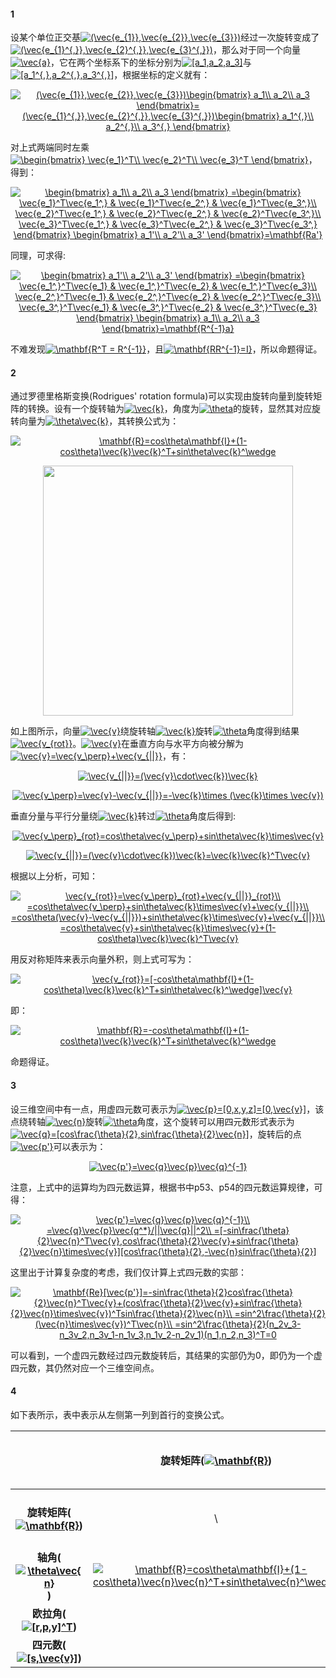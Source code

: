 #### 1
设某个单位正交基<a href="https://www.codecogs.com/eqnedit.php?latex=(\vec{e_{1}},\vec{e_{2}},\vec{e_{3}})" target="_blank"><img src="https://latex.codecogs.com/gif.latex?(\vec{e_{1}},\vec{e_{2}},\vec{e_{3}})" title="(\vec{e_{1}},\vec{e_{2}},\vec{e_{3}})" /></a>经过一次旋转变成了<a href="https://www.codecogs.com/eqnedit.php?latex=(\vec{e_{1}^{,}},\vec{e_{2}^{,}},\vec{e_{3}^{,}})" target="_blank"><img src="https://latex.codecogs.com/gif.latex?(\vec{e_{1}^{,}},\vec{e_{2}^{,}},\vec{e_{3}^{,}})" title="(\vec{e_{1}^{,}},\vec{e_{2}^{,}},\vec{e_{3}^{,}})" /></a>，那么对于同一个向量<a href="https://www.codecogs.com/eqnedit.php?latex=\vec{a}" target="_blank"><img src="https://latex.codecogs.com/gif.latex?\vec{a}" title="\vec{a}" /></a>，它在两个坐标系下的坐标分别为<a href="https://www.codecogs.com/eqnedit.php?latex=[a_1,a_2,a_3]" target="_blank"><img src="https://latex.codecogs.com/gif.latex?[a_1,a_2,a_3]" title="[a_1,a_2,a_3]" /></a>与<a href="https://www.codecogs.com/eqnedit.php?latex=[a_1^{,},a_2^{,},a_3^{,}]" target="_blank"><img src="https://latex.codecogs.com/gif.latex?[a_1^{,},a_2^{,},a_3^{,}]" title="[a_1^{,},a_2^{,},a_3^{,}]" /></a>，根据坐标的定义就有：

<p align="center">
<a href="https://www.codecogs.com/eqnedit.php?latex=(\vec{e_{1}},\vec{e_{2}},\vec{e_{3}})\begin{bmatrix}&space;a_1\\&space;a_2\\&space;a_3&space;\end{bmatrix}=(\vec{e_{1}^{,}},\vec{e_{2}^{,}},\vec{e_{3}^{,}})\begin{bmatrix}&space;a_1^{,}\\&space;a_2^{,}\\&space;a_3^{,}&space;\end{bmatrix}" target="_blank"><img src="https://latex.codecogs.com/gif.latex?(\vec{e_{1}},\vec{e_{2}},\vec{e_{3}})\begin{bmatrix}&space;a_1\\&space;a_2\\&space;a_3&space;\end{bmatrix}=(\vec{e_{1}^{,}},\vec{e_{2}^{,}},\vec{e_{3}^{,}})\begin{bmatrix}&space;a_1^{,}\\&space;a_2^{,}\\&space;a_3^{,}&space;\end{bmatrix}" title="(\vec{e_{1}},\vec{e_{2}},\vec{e_{3}})\begin{bmatrix} a_1\\ a_2\\ a_3 \end{bmatrix}=(\vec{e_{1}^{,}},\vec{e_{2}^{,}},\vec{e_{3}^{,}})\begin{bmatrix} a_1^{,}\\ a_2^{,}\\ a_3^{,} \end{bmatrix}" /></a>
</p>  

对上式两端同时左乘<a href="https://www.codecogs.com/eqnedit.php?latex=\begin{bmatrix}&space;\vec{e_1}^T\\&space;\vec{e_2}^T\\&space;\vec{e_3}^T&space;\end{bmatrix}" target="_blank"><img src="https://latex.codecogs.com/gif.latex?\begin{bmatrix}&space;\vec{e_1}^T\\&space;\vec{e_2}^T\\&space;\vec{e_3}^T&space;\end{bmatrix}" title="\begin{bmatrix} \vec{e_1}^T\\ \vec{e_2}^T\\ \vec{e_3}^T \end{bmatrix}" /></a>，得到：

<p align="center">
<a href="https://www.codecogs.com/eqnedit.php?latex=\begin{bmatrix}&space;a_1\\&space;a_2\\&space;a_3&space;\end{bmatrix}&space;=\begin{bmatrix}&space;\vec{e_1}^T\vec{e_1^,}&space;&&space;\vec{e_1}^T\vec{e_2^,}&space;&&space;\vec{e_1}^T\vec{e_3^,}\\&space;\vec{e_2}^T\vec{e_1^,}&space;&&space;\vec{e_2}^T\vec{e_2^,}&space;&&space;\vec{e_2}^T\vec{e_3^,}\\&space;\vec{e_3}^T\vec{e_1^,}&space;&&space;\vec{e_3}^T\vec{e_2^,}&space;&&space;\vec{e_3}^T\vec{e_3^,}&space;\end{bmatrix}&space;\begin{bmatrix}&space;a_1'\\&space;a_2'\\&space;a_3'&space;\end{bmatrix}=\mathbf{Ra'}" target="_blank"><img src="https://latex.codecogs.com/gif.latex?\begin{bmatrix}&space;a_1\\&space;a_2\\&space;a_3&space;\end{bmatrix}&space;=\begin{bmatrix}&space;\vec{e_1}^T\vec{e_1^,}&space;&&space;\vec{e_1}^T\vec{e_2^,}&space;&&space;\vec{e_1}^T\vec{e_3^,}\\&space;\vec{e_2}^T\vec{e_1^,}&space;&&space;\vec{e_2}^T\vec{e_2^,}&space;&&space;\vec{e_2}^T\vec{e_3^,}\\&space;\vec{e_3}^T\vec{e_1^,}&space;&&space;\vec{e_3}^T\vec{e_2^,}&space;&&space;\vec{e_3}^T\vec{e_3^,}&space;\end{bmatrix}&space;\begin{bmatrix}&space;a_1'\\&space;a_2'\\&space;a_3'&space;\end{bmatrix}=\mathbf{Ra'}" title="\begin{bmatrix} a_1\\ a_2\\ a_3 \end{bmatrix} =\begin{bmatrix} \vec{e_1}^T\vec{e_1^,} & \vec{e_1}^T\vec{e_2^,} & \vec{e_1}^T\vec{e_3^,}\\ \vec{e_2}^T\vec{e_1^,} & \vec{e_2}^T\vec{e_2^,} & \vec{e_2}^T\vec{e_3^,}\\ \vec{e_3}^T\vec{e_1^,} & \vec{e_3}^T\vec{e_2^,} & \vec{e_3}^T\vec{e_3^,} \end{bmatrix} \begin{bmatrix} a_1'\\ a_2'\\ a_3' \end{bmatrix}=\mathbf{Ra'}" /></a></p>  

同理，可求得:
<p align="center">
<a href="https://www.codecogs.com/eqnedit.php?latex=\begin{bmatrix}&space;a_1'\\&space;a_2'\\&space;a_3'&space;\end{bmatrix}&space;=\begin{bmatrix}&space;\vec{e_1^,}^T\vec{e_1}&space;&&space;\vec{e_1^,}^T\vec{e_2}&space;&&space;\vec{e_1^,}^T\vec{e_3}\\&space;\vec{e_2^,}^T\vec{e_1}&space;&&space;\vec{e_2^,}^T\vec{e_2}&space;&&space;\vec{e_2^,}^T\vec{e_3}\\&space;\vec{e_3^,}^T\vec{e_1}&space;&&space;\vec{e_3^,}^T\vec{e_2}&space;&&space;\vec{e_3^,}^T\vec{e_3}&space;\end{bmatrix}&space;\begin{bmatrix}&space;a_1\\&space;a_2\\&space;a_3&space;\end{bmatrix}=\mathbf{R^{-1}a}" target="_blank"><img src="https://latex.codecogs.com/gif.latex?\begin{bmatrix}&space;a_1'\\&space;a_2'\\&space;a_3'&space;\end{bmatrix}&space;=\begin{bmatrix}&space;\vec{e_1^,}^T\vec{e_1}&space;&&space;\vec{e_1^,}^T\vec{e_2}&space;&&space;\vec{e_1^,}^T\vec{e_3}\\&space;\vec{e_2^,}^T\vec{e_1}&space;&&space;\vec{e_2^,}^T\vec{e_2}&space;&&space;\vec{e_2^,}^T\vec{e_3}\\&space;\vec{e_3^,}^T\vec{e_1}&space;&&space;\vec{e_3^,}^T\vec{e_2}&space;&&space;\vec{e_3^,}^T\vec{e_3}&space;\end{bmatrix}&space;\begin{bmatrix}&space;a_1\\&space;a_2\\&space;a_3&space;\end{bmatrix}=\mathbf{R^{-1}a}" title="\begin{bmatrix} a_1'\\ a_2'\\ a_3' \end{bmatrix} =\begin{bmatrix} \vec{e_1^,}^T\vec{e_1} & \vec{e_1^,}^T\vec{e_2} & \vec{e_1^,}^T\vec{e_3}\\ \vec{e_2^,}^T\vec{e_1} & \vec{e_2^,}^T\vec{e_2} & \vec{e_2^,}^T\vec{e_3}\\ \vec{e_3^,}^T\vec{e_1} & \vec{e_3^,}^T\vec{e_2} & \vec{e_3^,}^T\vec{e_3} \end{bmatrix} \begin{bmatrix} a_1\\ a_2\\ a_3 \end{bmatrix}=\mathbf{R^{-1}a}" /></a></p> 
不难发现<a href="https://www.codecogs.com/eqnedit.php?latex=\mathbf{R^T&space;=&space;R^{-1}}" target="_blank"><img src="https://latex.codecogs.com/gif.latex?\mathbf{R^T&space;=&space;R^{-1}}" title="\mathbf{R^T = R^{-1}}" /></a>，且<a href="https://www.codecogs.com/eqnedit.php?latex=\mathbf{RR^{-1}=I}" target="_blank"><img src="https://latex.codecogs.com/gif.latex?\mathbf{RR^{-1}=I}" title="\mathbf{RR^{-1}=I}" /></a>，所以命题得证。

#### 2
通过罗德里格斯变换(Rodrigues' rotation formula)可以实现由旋转向量到旋转矩阵的转换。设有一个旋转轴为<a href="https://www.codecogs.com/eqnedit.php?latex=\vec{k}" target="_blank"><img src="https://latex.codecogs.com/gif.latex?\vec{k}" title="\vec{k}" /></a>，角度为<a href="https://www.codecogs.com/eqnedit.php?latex=\theta" target="_blank"><img src="https://latex.codecogs.com/gif.latex?\theta" title="\theta" /></a>的旋转，显然其对应旋转向量为<a href="https://www.codecogs.com/eqnedit.php?latex=\theta\vec{k}" target="_blank"><img src="https://latex.codecogs.com/gif.latex?\theta\vec{k}" title="\theta\vec{k}" /></a>，其转换公式为：
<p align="center">
<a href="https://www.codecogs.com/eqnedit.php?latex=\mathbf{R}=cos\theta\mathbf{I}&plus;(1-cos\theta)\vec{k}\vec{k}^T&plus;sin\theta\vec{k}^\wedge" target="_blank"><img src="https://latex.codecogs.com/gif.latex?\mathbf{R}=cos\theta\mathbf{I}&plus;(1-cos\theta)\vec{k}\vec{k}^T&plus;sin\theta\vec{k}^\wedge" title="\mathbf{R}=cos\theta\mathbf{I}+(1-cos\theta)\vec{k}\vec{k}^T+sin\theta\vec{k}^\wedge" /></a></p> 

<div align=center><img width="400" height="400" src="https://upload.wikimedia.org/wikipedia/commons/thumb/a/a7/Rodrigues-formula.svg/300px-Rodrigues-formula.svg.png"/></div>

如上图所示，向量<a href="https://www.codecogs.com/eqnedit.php?latex=\vec{v}" target="_blank"><img src="https://latex.codecogs.com/gif.latex?\vec{v}" title="\vec{v}" /></a>绕旋转轴<a href="https://www.codecogs.com/eqnedit.php?latex=\vec{k}" target="_blank"><img src="https://latex.codecogs.com/gif.latex?\vec{k}" title="\vec{k}" /></a>旋转<a href="https://www.codecogs.com/eqnedit.php?latex=\theta" target="_blank"><img src="https://latex.codecogs.com/gif.latex?\theta" title="\theta" /></a>角度得到结果<a href="https://www.codecogs.com/eqnedit.php?latex=\vec{v_{rot}}" target="_blank"><img src="https://latex.codecogs.com/gif.latex?\vec{v_{rot}}" title="\vec{v_{rot}}" /></a>。<a href="https://www.codecogs.com/eqnedit.php?latex=\vec{v}" target="_blank"><img src="https://latex.codecogs.com/gif.latex?\vec{v}" title="\vec{v}" /></a>在垂直方向与水平方向被分解为<a href="https://www.codecogs.com/eqnedit.php?latex=\vec{v}=\vec{v_\perp}&plus;\vec{v_{||}}" target="_blank"><img src="https://latex.codecogs.com/gif.latex?\vec{v}=\vec{v_\perp}&plus;\vec{v_{||}}" title="\vec{v}=\vec{v_\perp}+\vec{v_{||}}" /></a>，有：

<p align="center">
<a href="https://www.codecogs.com/eqnedit.php?latex=\vec{v_{||}}=(\vec{v}\cdot\vec{k})\vec{k}" target="_blank"><img src="https://latex.codecogs.com/gif.latex?\vec{v_{||}}=(\vec{v}\cdot\vec{k})\vec{k}" title="\vec{v_{||}}=(\vec{v}\cdot\vec{k})\vec{k}" /></a></p> 

<p align="center">
<a href="https://www.codecogs.com/eqnedit.php?latex=\vec{v_\perp}=\vec{v}-\vec{v_{||}}=-\vec{k}\times&space;(\vec{k}\times&space;\vec{v})" target="_blank"><img src="https://latex.codecogs.com/gif.latex?\vec{v_\perp}=\vec{v}-\vec{v_{||}}=-\vec{k}\times&space;(\vec{k}\times&space;\vec{v})" title="\vec{v_\perp}=\vec{v}-\vec{v_{||}}=-\vec{k}\times (\vec{k}\times \vec{v})" /></a></p> 

垂直分量与平行分量绕<a href="https://www.codecogs.com/eqnedit.php?latex=\vec{k}" target="_blank"><img src="https://latex.codecogs.com/gif.latex?\vec{k}" title="\vec{k}" /></a>转过<a href="https://www.codecogs.com/eqnedit.php?latex=\theta" target="_blank"><img src="https://latex.codecogs.com/gif.latex?\theta" title="\theta" /></a>角度后得到:  

<p align="center">
<a href="https://www.codecogs.com/eqnedit.php?latex=\vec{v_\perp}_{rot}=cos\theta\vec{v_\perp}&plus;sin\theta\vec{k}\times\vec{v}" target="_blank"><img src="https://latex.codecogs.com/gif.latex?\vec{v_\perp}_{rot}=cos\theta\vec{v_\perp}&plus;sin\theta\vec{k}\times\vec{v}" title="\vec{v_\perp}_{rot}=cos\theta\vec{v_\perp}+sin\theta\vec{k}\times\vec{v}" /></a></p> 

<p align="center">
<a href="https://www.codecogs.com/eqnedit.php?latex=\vec{v_{||}}=(\vec{v}\cdot\vec{k})\vec{k}=\vec{k}\vec{k}^T\vec{v}" target="_blank"><img src="https://latex.codecogs.com/gif.latex?\vec{v_{||}}=(\vec{v}\cdot\vec{k})\vec{k}=\vec{k}\vec{k}^T\vec{v}" title="\vec{v_{||}}=(\vec{v}\cdot\vec{k})\vec{k}=\vec{k}\vec{k}^T\vec{v}" /></a></p> 

根据以上分析，可知：

<p align="center">
<a href="https://www.codecogs.com/eqnedit.php?latex=\vec{v_{rot}}=\vec{v_\perp}_{rot}&plus;\vec{v_{||}}_{rot}\\&space;=cos\theta\vec{v_\perp}&plus;sin\theta\vec{k}\times\vec{v}&plus;\vec{v_{||}}\\&space;=cos\theta(\vec{v}-\vec{v_{||}})&plus;sin\theta\vec{k}\times\vec{v}&plus;\vec{v_{||}}\\&space;=cos\theta\vec{v}&plus;sin\theta\vec{k}\times\vec{v}&plus;(1-cos\theta)\vec{k}\vec{k}^T\vec{v}" target="_blank"><img src="https://latex.codecogs.com/gif.latex?\vec{v_{rot}}=\vec{v_\perp}_{rot}&plus;\vec{v_{||}}_{rot}\\&space;=cos\theta\vec{v_\perp}&plus;sin\theta\vec{k}\times\vec{v}&plus;\vec{v_{||}}\\&space;=cos\theta(\vec{v}-\vec{v_{||}})&plus;sin\theta\vec{k}\times\vec{v}&plus;\vec{v_{||}}\\&space;=cos\theta\vec{v}&plus;sin\theta\vec{k}\times\vec{v}&plus;(1-cos\theta)\vec{k}\vec{k}^T\vec{v}" title="\vec{v_{rot}}=\vec{v_\perp}_{rot}+\vec{v_{||}}_{rot}\\ =cos\theta\vec{v_\perp}+sin\theta\vec{k}\times\vec{v}+\vec{v_{||}}\\ =cos\theta(\vec{v}-\vec{v_{||}})+sin\theta\vec{k}\times\vec{v}+\vec{v_{||}}\\ =cos\theta\vec{v}+sin\theta\vec{k}\times\vec{v}+(1-cos\theta)\vec{k}\vec{k}^T\vec{v}" /></a></p> 

用反对称矩阵来表示向量外积，则上式可写为：

<p align="center">
<a href="https://www.codecogs.com/eqnedit.php?latex=\vec{v_{rot}}=[-cos\theta\mathbf{I}&plus;(1-cos\theta)\vec{k}\vec{k}^T&plus;sin\theta\vec{k}^\wedge]\vec{v}" target="_blank"><img src="https://latex.codecogs.com/gif.latex?\vec{v_{rot}}=[-cos\theta\mathbf{I}&plus;(1-cos\theta)\vec{k}\vec{k}^T&plus;sin\theta\vec{k}^\wedge]\vec{v}" title="\vec{v_{rot}}=[-cos\theta\mathbf{I}+(1-cos\theta)\vec{k}\vec{k}^T+sin\theta\vec{k}^\wedge]\vec{v}" /></a></p> 

即：

<p align="center">
<a href="https://www.codecogs.com/eqnedit.php?latex=\mathbf{R}=-cos\theta\mathbf{I}&plus;(1-cos\theta)\vec{k}\vec{k}^T&plus;sin\theta\vec{k}^\wedge" target="_blank"><img src="https://latex.codecogs.com/gif.latex?\mathbf{R}=-cos\theta\mathbf{I}&plus;(1-cos\theta)\vec{k}\vec{k}^T&plus;sin\theta\vec{k}^\wedge" title="\mathbf{R}=-cos\theta\mathbf{I}+(1-cos\theta)\vec{k}\vec{k}^T+sin\theta\vec{k}^\wedge" /></a></p> 
命题得证。

#### 3
设三维空间中有一点，用虚四元数可表示为<a href="https://www.codecogs.com/eqnedit.php?latex=\vec{p}=[0,x,y,z]=[0,\vec{v}]" target="_blank"><img src="https://latex.codecogs.com/gif.latex?\vec{p}=[0,x,y,z]=[0,\vec{v}]" title="\vec{p}=[0,x,y,z]=[0,\vec{v}]" /></a>，该点绕转轴<a href="https://www.codecogs.com/eqnedit.php?latex=\vec{n}" target="_blank"><img src="https://latex.codecogs.com/gif.latex?\vec{n}" title="\vec{n}" /></a>旋转<a href="https://www.codecogs.com/eqnedit.php?latex=\theta" target="_blank"><img src="https://latex.codecogs.com/gif.latex?\theta" title="\theta" /></a>角度，这个旋转可以用四元数形式表示为<a href="https://www.codecogs.com/eqnedit.php?latex=\vec{q}=[cos\frac{\theta}{2},sin\frac{\theta}{2}\vec{n}]" target="_blank"><img src="https://latex.codecogs.com/gif.latex?\vec{q}=[cos\frac{\theta}{2},sin\frac{\theta}{2}\vec{n}]" title="\vec{q}=[cos\frac{\theta}{2},sin\frac{\theta}{2}\vec{n}]" /></a>，旋转后的点<a href="https://www.codecogs.com/eqnedit.php?latex=\vec{p'}" target="_blank"><img src="https://latex.codecogs.com/gif.latex?\vec{p'}" title="\vec{p'}" /></a>可以表示为：


<p align="center">
<a href="https://www.codecogs.com/eqnedit.php?latex=\vec{p'}=\vec{q}\vec{p}\vec{q}^{-1}" target="_blank"><img src="https://latex.codecogs.com/gif.latex?\vec{p'}=\vec{q}\vec{p}\vec{q}^{-1}" title="\vec{p'}=\vec{q}\vec{p}\vec{q}^{-1}" /></a></p> 

注意，上式中的运算均为四元数运算，根据书中p53、p54的四元数运算规律，可得：

<p align="center">
<a href="https://www.codecogs.com/eqnedit.php?latex=\vec{p'}=\vec{q}\vec{p}\vec{q}^{-1}\\&space;=\vec{q}\vec{p}\vec{q^*}/||\vec{q}||^2\\&space;=[-sin\frac{\theta}{2}\vec{n}^T\vec{v},cos\frac{\theta}{2}\vec{v}&plus;sin\frac{\theta}{2}\vec{n}\times\vec{v}][cos\frac{\theta}{2},-\vec{n}sin\frac{\theta}{2}]" target="_blank"><img src="https://latex.codecogs.com/gif.latex?\vec{p'}=\vec{q}\vec{p}\vec{q}^{-1}\\&space;=\vec{q}\vec{p}\vec{q^*}/||\vec{q}||^2\\&space;=[-sin\frac{\theta}{2}\vec{n}^T\vec{v},cos\frac{\theta}{2}\vec{v}&plus;sin\frac{\theta}{2}\vec{n}\times\vec{v}][cos\frac{\theta}{2},-\vec{n}sin\frac{\theta}{2}]" title="\vec{p'}=\vec{q}\vec{p}\vec{q}^{-1}\\ =\vec{q}\vec{p}\vec{q^*}/||\vec{q}||^2\\ =[-sin\frac{\theta}{2}\vec{n}^T\vec{v},cos\frac{\theta}{2}\vec{v}+sin\frac{\theta}{2}\vec{n}\times\vec{v}][cos\frac{\theta}{2},-\vec{n}sin\frac{\theta}{2}]" /></a></p> 

这里出于计算复杂度的考虑，我们仅计算上式四元数的实部：

<p align="center">
<a href="https://www.codecogs.com/eqnedit.php?latex=\mathbf{Re}[\vec{p'}]=-sin\frac{\theta}{2}cos\frac{\theta}{2}\vec{n}^T\vec{v}&plus;(cos\frac{\theta}{2}\vec{v}&plus;sin\frac{\theta}{2}\vec{n}\times\vec{v})^Tsin\frac{\theta}{2}\vec{n}\\&space;=sin^2\frac{\theta}{2}(\vec{n}\times\vec{v})^T\vec{n}\\&space;=sin^2\frac{\theta}{2}(n_2v_3-n_3v_2,n_3v_1-n_1v_3,n_1v_2-n_2v_1)(n_1,n_2,n_3)^T=0" target="_blank"><img src="https://latex.codecogs.com/gif.latex?\mathbf{Re}[\vec{p'}]=-sin\frac{\theta}{2}cos\frac{\theta}{2}\vec{n}^T\vec{v}&plus;(cos\frac{\theta}{2}\vec{v}&plus;sin\frac{\theta}{2}\vec{n}\times\vec{v})^Tsin\frac{\theta}{2}\vec{n}\\&space;=sin^2\frac{\theta}{2}(\vec{n}\times\vec{v})^T\vec{n}\\&space;=sin^2\frac{\theta}{2}(n_2v_3-n_3v_2,n_3v_1-n_1v_3,n_1v_2-n_2v_1)(n_1,n_2,n_3)^T=0" title="\mathbf{Re}[\vec{p'}]=-sin\frac{\theta}{2}cos\frac{\theta}{2}\vec{n}^T\vec{v}+(cos\frac{\theta}{2}\vec{v}+sin\frac{\theta}{2}\vec{n}\times\vec{v})^Tsin\frac{\theta}{2}\vec{n}\\ =sin^2\frac{\theta}{2}(\vec{n}\times\vec{v})^T\vec{n}\\ =sin^2\frac{\theta}{2}(n_2v_3-n_3v_2,n_3v_1-n_1v_3,n_1v_2-n_2v_1)(n_1,n_2,n_3)^T=0" /></a></p> 

可以看到，一个虚四元数经过四元数旋转后，其结果的实部仍为0，即仍为一个虚四元数，其仍然对应一个三维空间点。

#### 4

如下表所示，表中表示从左侧第一列到首行的变换公式。

|              | 旋转矩阵(<a href="https://www.codecogs.com/eqnedit.php?latex=\mathbf{R}" target="_blank"><img src="https://latex.codecogs.com/gif.latex?\mathbf{R}" title="\mathbf{R}" /></a>) | 轴角(<a href="https://www.codecogs.com/eqnedit.php?latex=\theta\vec{n}" target="_blank"><img src="https://latex.codecogs.com/gif.latex?\theta\vec{n}" title="\theta\vec{n}" /></a>) | 欧拉角(<a href="https://www.codecogs.com/eqnedit.php?latex=[r,p,y]^T" target="_blank"><img src="https://latex.codecogs.com/gif.latex?[r,p,y]^T" title="[r,p,y]^T" /></a>) | 四元数(<a href="https://www.codecogs.com/eqnedit.php?latex=[s,\vec{v}]" target="_blank"><img src="https://latex.codecogs.com/gif.latex?[s,\vec{v}]" title="[s,\vec{v}]" /></a>) |
|:------------:|:-------:|:---:|:-----:|:------:|
| __旋转矩阵(<a href="https://www.codecogs.com/eqnedit.php?latex=\mathbf{R}" target="_blank"><img src="https://latex.codecogs.com/gif.latex?\mathbf{R}" title="\mathbf{R}" /></a>)__ | \ | <a href="https://www.codecogs.com/eqnedit.php?latex=\theta=arccos(\frac{tr(\mathbf{R})-1}{2})" target="_blank"><img src="https://latex.codecogs.com/gif.latex?\theta=arccos(\frac{tr(\mathbf{R})-1}{2})" title="\theta=arccos(\frac{tr(\mathbf{R})-1}{2})" /></a> \ <a href="https://www.codecogs.com/eqnedit.php?latex=\vec{n}" target="_blank"><img src="https://latex.codecogs.com/gif.latex?\vec{n}" title="\vec{n}" /></a>为矩阵<a href="https://www.codecogs.com/eqnedit.php?latex=\mathbf{R}" target="_blank"><img src="https://latex.codecogs.com/gif.latex?\mathbf{R}" title="\mathbf{R}" /></a>特征之1对应的特征向量 |       |        |
| __轴角(<a href="https://www.codecogs.com/eqnedit.php?latex=\theta\vec{n}" target="_blank"><img src="https://latex.codecogs.com/gif.latex?\theta\vec{n}" title="\theta\vec{n}" /></a>)__ | <a href="https://www.codecogs.com/eqnedit.php?latex=\mathbf{R}=cos\theta\mathbf{I}&plus;(1-cos\theta)\vec{n}\vec{n}^T&plus;sin\theta\vec{n}^\wedge" target="_blank"><img src="https://latex.codecogs.com/gif.latex?\mathbf{R}=cos\theta\mathbf{I}&plus;(1-cos\theta)\vec{n}\vec{n}^T&plus;sin\theta\vec{n}^\wedge" title="\mathbf{R}=cos\theta\mathbf{I}+(1-cos\theta)\vec{n}\vec{n}^T+sin\theta\vec{n}^\wedge" /></a> |  \   |       |        |   
| __欧拉角(<a href="https://www.codecogs.com/eqnedit.php?latex=[r,p,y]^T" target="_blank"><img src="https://latex.codecogs.com/gif.latex?[r,p,y]^T" title="[r,p,y]^T" /></a>)__   |         |     |    \   |        |
| __四元数(<a href="https://www.codecogs.com/eqnedit.php?latex=[s,\vec{v}]" target="_blank"><img src="https://latex.codecogs.com/gif.latex?[s,\vec{v}]" title="[s,\vec{v}]" /></a>)__   |         |     |       |     \   |
